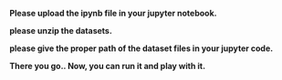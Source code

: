**Please upload the ipynb file in your jupyter notebook.**

**please unzip the datasets.**

**please give the proper path of the dataset files in your jupyter code.**

**There you go.. Now, you can run it and play with it.**
